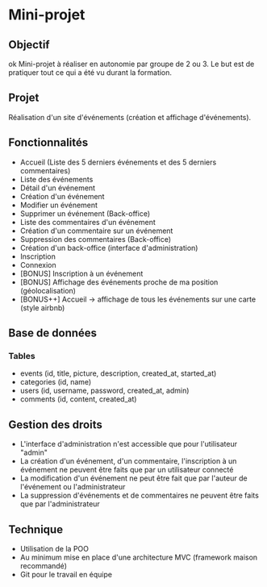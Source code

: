 # Mini-projet

## Objectif

ok Mini-projet à réaliser en autonomie par groupe de 2 ou 3. Le but est de pratiquer tout ce qui a été vu durant la formation.

## Projet

Réalisation d'un site d'événements (création et affichage d'événements).

## Fonctionnalités

* Accueil (Liste des 5 derniers événements et des 5 derniers commentaires)
* Liste des événements
* Détail d'un événement
* Création d'un événement
* Modifier un événement
* Supprimer un événement (Back-office)
* Liste des commentaires d'un événement
* Création d'un commentaire sur un événement
* Suppression des commentaires (Back-office)
* Création d'un back-office (interface d'administration)
* Inscription
* Connexion
* [BONUS] Inscription à un événement
* [BONUS] Affichage des événements proche de ma position (géolocalisation)
* [BONUS++] Accueil -> affichage de tous les événements sur une carte (style airbnb)

## Base de données

### Tables

* events (id, title, picture, description, created_at, started_at)
* categories (id, name)
* users (id, username, password, created_at, admin)
* comments (id, content, created_at)

## Gestion des droits

* L'interface d'administration n'est accessible que pour l'utilisateur "admin"
* La création d'un événement, d'un commentaire, l'inscription à un événement ne peuvent être faits que par un utilisateur connecté
* La modification d'un événement ne peut être fait que par l'auteur de l'événement ou l'administrateur
* La suppression d'événements et de commentaires ne peuvent être faits que par l'administrateur

## Technique

* Utilisation de la POO
* Au minimum mise en place d'une architecture MVC (framework maison recommandé)
* Git pour le travail en équipe